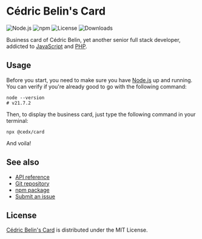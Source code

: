 # Cédric Belin's Card
![Node.js](https://badgen.net/npm/node/@cedx/card) ![npm](https://badgen.net/npm/v/@cedx/card) ![License](https://badgen.net/npm/license/@cedx/card) ![Downloads](https://badgen.net/npm/dt/@cedx/card)

Business card of Cédric Belin, yet another senior full stack developer,
addicted to [JavaScript](https://developer.mozilla.org/docs/Web/JavaScript) and [PHP](https://www.php.net).

## Usage
Before you start, you need to make sure you have [Node.js](https://nodejs.org) up and running.
You can verify if you're already good to go with the following command:

```shell
node --version
# v21.7.2
```

Then, to display the business card, just type the following command in your terminal:

```shell
npx @cedx/card
```

And voila!

## See also
- [API reference](https://docs.belin.io/card/api)
- [Git repository](https://github.com/cedx/card)
- [npm package](https://www.npmjs.com/package/@cedx/card)
- [Submit an issue](https://github.com/cedx/card/issues)

## License
[Cédric Belin's Card](https://docs.belin.io/card) is distributed under the MIT License.
